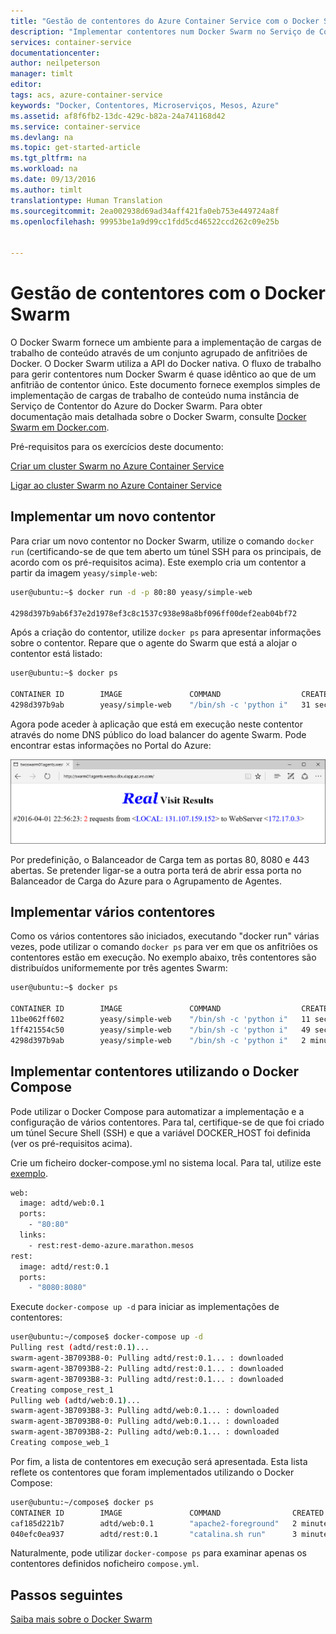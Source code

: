 ```yaml
---
title: "Gestão de contentores do Azure Container Service com o Docker Swarm | Microsoft Docs"
description: "Implementar contentores num Docker Swarm no Serviço de Contentor do Azure"
services: container-service
documentationcenter: 
author: neilpeterson
manager: timlt
editor: 
tags: acs, azure-container-service
keywords: "Docker, Contentores, Microserviços, Mesos, Azure"
ms.assetid: af8f6fb2-13dc-429c-b82a-24a741168d42
ms.service: container-service
ms.devlang: na
ms.topic: get-started-article
ms.tgt_pltfrm: na
ms.workload: na
ms.date: 09/13/2016
ms.author: timlt
translationtype: Human Translation
ms.sourcegitcommit: 2ea002938d69ad34aff421fa0eb753e449724a8f
ms.openlocfilehash: 99953be1a9d99cc1fdd5cd46522ccd262c09e25b


---
```

# <a name="container-management-with-docker-swarm"></a>Gestão de contentores com o Docker Swarm
O Docker Swarm fornece um ambiente para a implementação de cargas de trabalho de conteúdo através de um conjunto agrupado de anfitriões de Docker. O Docker Swarm utiliza a API do Docker nativa. O fluxo de trabalho para gerir contentores num Docker Swarm é quase idêntico ao que de um anfitrião de contentor único. Este documento fornece exemplos simples de implementação de cargas de trabalho de conteúdo numa instância de Serviço de Contentor do Azure do Docker Swarm. Para obter documentação mais detalhada sobre o Docker Swarm, consulte [Docker Swarm em Docker.com](https://docs.docker.com/swarm/).

Pré-requisitos para os exercícios deste documento:

[Criar um cluster Swarm no Azure Container Service](container-service-deployment.md)

[Ligar ao cluster Swarm no Azure Container Service](container-service-connect.md)

## <a name="deploy-a-new-container"></a>Implementar um novo contentor
Para criar um novo contentor no Docker Swarm, utilize o comando `docker run` (certificando-se de que tem aberto um túnel SSH para os principais, de acordo com os pré-requisitos acima). Este exemplo cria um contentor a partir da imagem `yeasy/simple-web`:

```bash
user@ubuntu:~$ docker run -d -p 80:80 yeasy/simple-web

4298d397b9ab6f37e2d1978ef3c8c1537c938e98a8bf096ff00def2eab04bf72
```

Após a criação do contentor, utilize `docker ps` para apresentar informações sobre o contentor. Repare que o agente do Swarm que está a alojar o contentor está listado:

```bash
user@ubuntu:~$ docker ps

CONTAINER ID        IMAGE               COMMAND                  CREATED             STATUS              PORTS                 NAMES
4298d397b9ab        yeasy/simple-web    "/bin/sh -c 'python i"   31 seconds ago      Up 9 seconds        10.0.0.5:80->80/tcp   swarm-agent-34A73819-1/happy_allen
```  

Agora pode aceder à aplicação que está em execução neste contentor através do nome DNS público do load balancer do agente Swarm. Pode encontrar estas informações no Portal do Azure:  

![Resultados da visita reais](media/real-visit.jpg)  

Por predefinição, o Balanceador de Carga tem as portas 80, 8080 e 443 abertas. Se pretender ligar-se a outra porta terá de abrir essa porta no Balanceador de Carga do Azure para o Agrupamento de Agentes.

## <a name="deploy-multiple-containers"></a>Implementar vários contentores
Como os vários contentores são iniciados, executando "docker run" várias vezes, pode utilizar o comando `docker ps` para ver em que os anfitriões os contentores estão em execução. No exemplo abaixo, três contentores são distribuídos uniformemente por três agentes Swarm:  

```bash
user@ubuntu:~$ docker ps

CONTAINER ID        IMAGE               COMMAND                  CREATED             STATUS              PORTS                 NAMES
11be062ff602        yeasy/simple-web    "/bin/sh -c 'python i"   11 seconds ago      Up 10 seconds       10.0.0.6:83->80/tcp   swarm-agent-34A73819-2/clever_banach
1ff421554c50        yeasy/simple-web    "/bin/sh -c 'python i"   49 seconds ago      Up 48 seconds       10.0.0.4:82->80/tcp   swarm-agent-34A73819-0/stupefied_ride
4298d397b9ab        yeasy/simple-web    "/bin/sh -c 'python i"   2 minutes ago       Up 2 minutes        10.0.0.5:80->80/tcp   swarm-agent-34A73819-1/happy_allen
```  

## <a name="deploy-containers-by-using-docker-compose"></a>Implementar contentores utilizando o Docker Compose
Pode utilizar o Docker Compose para automatizar a implementação e a configuração de vários contentores. Para tal, certifique-se de que foi criado um túnel Secure Shell (SSH) e que a variável DOCKER_HOST foi definida (ver os pré-requisitos acima).

Crie um ficheiro docker-compose.yml no sistema local. Para tal, utilize este [exemplo](https://raw.githubusercontent.com/rgardler/AzureDevTestDeploy/master/docker-compose.yml).

```bash
web:
  image: adtd/web:0.1
  ports:
    - "80:80"
  links:
    - rest:rest-demo-azure.marathon.mesos
rest:
  image: adtd/rest:0.1
  ports:
    - "8080:8080"

```

Execute `docker-compose up -d` para iniciar as implementações de contentores:

```bash
user@ubuntu:~/compose$ docker-compose up -d
Pulling rest (adtd/rest:0.1)...
swarm-agent-3B7093B8-0: Pulling adtd/rest:0.1... : downloaded
swarm-agent-3B7093B8-2: Pulling adtd/rest:0.1... : downloaded
swarm-agent-3B7093B8-3: Pulling adtd/rest:0.1... : downloaded
Creating compose_rest_1
Pulling web (adtd/web:0.1)...
swarm-agent-3B7093B8-3: Pulling adtd/web:0.1... : downloaded
swarm-agent-3B7093B8-0: Pulling adtd/web:0.1... : downloaded
swarm-agent-3B7093B8-2: Pulling adtd/web:0.1... : downloaded
Creating compose_web_1
```

Por fim, a lista de contentores em execução será apresentada. Esta lista reflete os contentores que foram implementados utilizando o Docker Compose:

```bash
user@ubuntu:~/compose$ docker ps
CONTAINER ID        IMAGE               COMMAND                CREATED             STATUS              PORTS                     NAMES
caf185d221b7        adtd/web:0.1        "apache2-foreground"   2 minutes ago       Up About a minute   10.0.0.4:80->80/tcp       swarm-agent-3B7093B8-0/compose_web_1
040efc0ea937        adtd/rest:0.1       "catalina.sh run"      3 minutes ago       Up 2 minutes        10.0.0.4:8080->8080/tcp   swarm-agent-3B7093B8-0/compose_rest_1
```

Naturalmente, pode utilizar `docker-compose ps` para examinar apenas os contentores definidos noficheiro `compose.yml`.

## <a name="next-steps"></a>Passos seguintes
[Saiba mais sobre o Docker Swarm](https://docs.docker.com/swarm/)




<!--HONumber=Nov16_HO2-->


